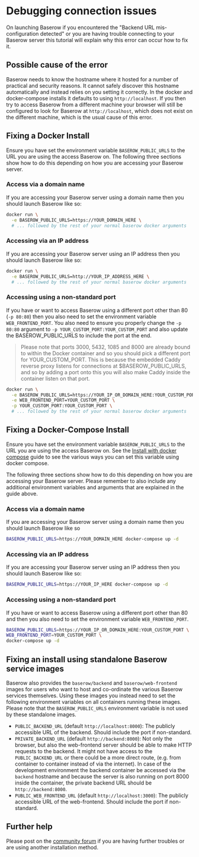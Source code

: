 # Debugging connection issues

On launching Baserow if you encountered the "Backend URL mis-configuration detected" 
or you are having trouble connecting to your Baserow server this tutorial will explain 
why this error can occur how to fix it. 

## Possible cause of the error

Baserow needs to know the hostname where it hosted for a number of practical and 
security reasons. It cannot safely discover this hostname automatically and instead
relies on you setting it correctly. In the docker and docker-compose installs it 
defaults to using `http://localhost`. If you then try to access Baserow from a different
machine your browser will still be configured to look for Baserow at `http://localhost`,
which does not exist on the different machine, which is the usual cause of this error.

## Fixing a Docker Install

Ensure you have set the environment variable `BASEROW_PUBLIC_URLS` to the URL you are 
using the access Baserow on. The following three sections show how to do this depending
on how you are accessing your Baserow server.

### Access via a domain name

If you are accessing your Baserow server using a domain name then you should launch 
Baserow like so:
```bash
docker run \
  -e BASEROW_PUBLIC_URLS=https://YOUR_DOMAIN_HERE \
  # ... followed by the rest of your normal baserow docker arguments 
```

### Accessing via an IP address

If you are accessing your Baserow server using an IP address then you should launch
Baserow like so: 
```bash
docker run \
  -e BASEROW_PUBLIC_URLS=http://YOUR_IP_ADDRESS_HERE \
  # ... followed by the rest of your normal baserow docker arguments 
```

### Accessing using a non-standard port

If you have or want to access Baserow using a different port other than 80 (`-p 80:80`) 
then you also need to set the environment variable `WEB_FRONTEND_PORT`. You also need 
to ensure you properly change the `-p 80:80` argument to 
`-p YOUR_CUSTOM_PORT:YOUR_CUSTOM_PORT` and also update the BASEROW_PUBLIC_URLS to include
the port at the end. 

> Please note that ports 3000, 5432, 1085 and
> 8000 are already bound to within the Docker container and so you should pick a different
> port for YOUR_CUSTOM_PORT. This is because the embedded Caddy reverse proxy listens
> for connections at $BASEROW_PUBLIC_URLS, and so by adding a port onto this you will
> also make Caddy inside the container listen on that port. 

```bash
docker run \
  -e BASEROW_PUBLIC_URLS=https://YOUR_IP_OR_DOMAIN_HERE:YOUR_CUSTOM_PORT \
  -e WEB_FRONTEND_PORT=YOUR_CUSTOM_PORT \
  -p YOUR_CUSTOM_PORT:YOUR_CUSTOM_PORT \
  # ... followed by the rest of your normal baserow docker arguments 
```


## Fixing a Docker-Compose Install

Ensure you have set the environment variable `BASEROW_PUBLIC_URLS` to the URL you are
using the access Baserow on. See the 
[Install with docker compose](../installation/install-with-docker-compose.md) guide
to see the various ways you can set this variable using docker compose.

The following three sections show how to do this depending on how you are accessing 
your Baserow server. Please remember to also include any additional environment 
variables and arguments that are explained in the guide above.

### Access via a domain name

If you are accessing your Baserow server using a domain name then you should launch
Baserow like so 
```bash
BASEROW_PUBLIC_URLS=https://YOUR_DOMAIN_HERE docker-compose up -d
```

### Accessing via an IP address

If you are accessing your Baserow server using an IP address then you should launch
Baserow like so:
```bash
BASEROW_PUBLIC_URLS=https://YOUR_IP_HERE docker-compose up -d
```

### Accessing using a non-standard port

If you have or want to access Baserow using a different port other than 80 and
then you also need to set the environment variable `WEB_FRONTEND_PORT`.

```bash
BASEROW_PUBLIC_URLS=https://YOUR_IP_OR_DOMAIN_HERE:YOUR_CUSTOM_PORT \
WEB_FRONTEND_PORT=YOUR_CUSTOM_PORT \
docker-compose up -d
```

## Fixing an install using standalone Baserow service images

Baserow also provides the `baserow/backend` and `baserow/web-frontend` images for users
who want to host and co-ordinate the various Baserow services themselves. Using
these images you instead need to set the following environment variables on all 
containers running these images. Please note that the `BASEROW_PUBLIC_URLS` environment
variable is not used by these standalone images.

* `PUBLIC_BACKEND_URL` (default `http://localhost:8000`): The publicly accessible URL of
  the backend. Should include the port if non-standard. 
* `PRIVATE_BACKEND_URL` (default `http://backend:8000`): Not only the browser, but also
  the web-frontend server should be able to make HTTP requests to the backend. It might
  not have access to the `PUBLIC_BACKEND_URL` or there could be a more direct route,
  (e.g. from container to container instead of via the internet). In case of the
  development environment the backend container be accessed via the `backend` hostname
  and because the server is also running on port 8000 inside the container, the private
  backend URL should be `http://backend:8000`.
* `PUBLIC_WEB_FRONTEND_URL` (default `http://localhost:3000`): The publicly accessible
  URL of the web-frontend. Should include the port if non-standard.

## Further help 

Please post on the [community forum](https://baserow.io) if you are having further
troubles or are using another installation method.
